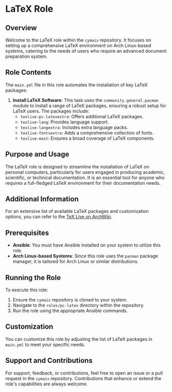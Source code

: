 # LaTeX Role

## Overview
Welcome to the LaTeX role within the `cymais` repository. It focuses on setting up a comprehensive LaTeX environment on Arch Linux-based systems, catering to the needs of users who require an advanced document preparation system.

## Role Contents
The `main.yml` file in this role automates the installation of key LaTeX packages:

1. **Install LaTeX Software**: This task uses the `community.general.pacman` module to install a range of LaTeX packages, ensuring a robust setup for LaTeX users. The packages include:
   - `texlive-pc-latexextra`: Offers additional LaTeX packages.
   - `texlive-lang`: Provides language support.
   - `texlive-langextra`: Includes extra language packs.
   - `texlive-fontsextra`: Adds a comprehensive collection of fonts.
   - `texlive-most`: Ensures a broad coverage of LaTeX components.

## Purpose and Usage
The LaTeX role is designed to streamline the installation of LaTeX on personal computers, particularly for users engaged in producing academic, scientific, or technical documentation. It is an essential tool for anyone who requires a full-fledged LaTeX environment for their documentation needs.

## Additional Information
For an extensive list of available LaTeX packages and customization options, you can refer to the [TeX Live on ArchWiki](https://wiki.archlinux.org/title/TeX_Live).

## Prerequisites
- **Ansible**: You must have Ansible installed on your system to utilize this role.
- **Arch Linux-based Systems**: Since this role uses the `pacman` package manager, it is tailored for Arch Linux or similar distributions.

## Running the Role
To execute this role:
1. Ensure the `cymais` repository is cloned to your system.
2. Navigate to the `roles/pc-latex` directory within the repository.
3. Run the role using the appropriate Ansible commands.

## Customization
You can customize this role by adjusting the list of LaTeX packages in `main.yml` to meet your specific needs.

## Support and Contributions
For support, feedback, or contributions, feel free to open an issue or a pull request in the `cymais` repository. Contributions that enhance or extend the role's capabilities are always welcome.
